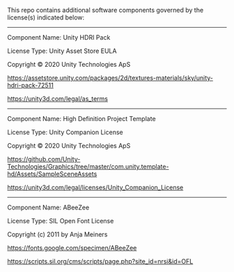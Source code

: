 This repo contains additional software components governed by the license(s) indicated below:

---------

Component Name: Unity HDRI Pack

License Type: Unity Asset Store EULA

Copyright © 2020 Unity Technologies ApS

https://assetstore.unity.com/packages/2d/textures-materials/sky/unity-hdri-pack-72511

https://unity3d.com/legal/as_terms 

---------

Component Name: High Definition Project Template 

License Type: Unity Companion License

Copyright © 2020 Unity Technologies ApS 

https://github.com/Unity-Technologies/Graphics/tree/master/com.unity.template-hd/Assets/SampleSceneAssets 

https://unity3d.com/legal/licenses/Unity_Companion_License 

---------

Component Name: ABeeZee

License Type: SIL Open Font License

Copyright (c) 2011 by Anja Meiners

https://fonts.google.com/specimen/ABeeZee 

https://scripts.sil.org/cms/scripts/page.php?site_id=nrsi&id=OFL 